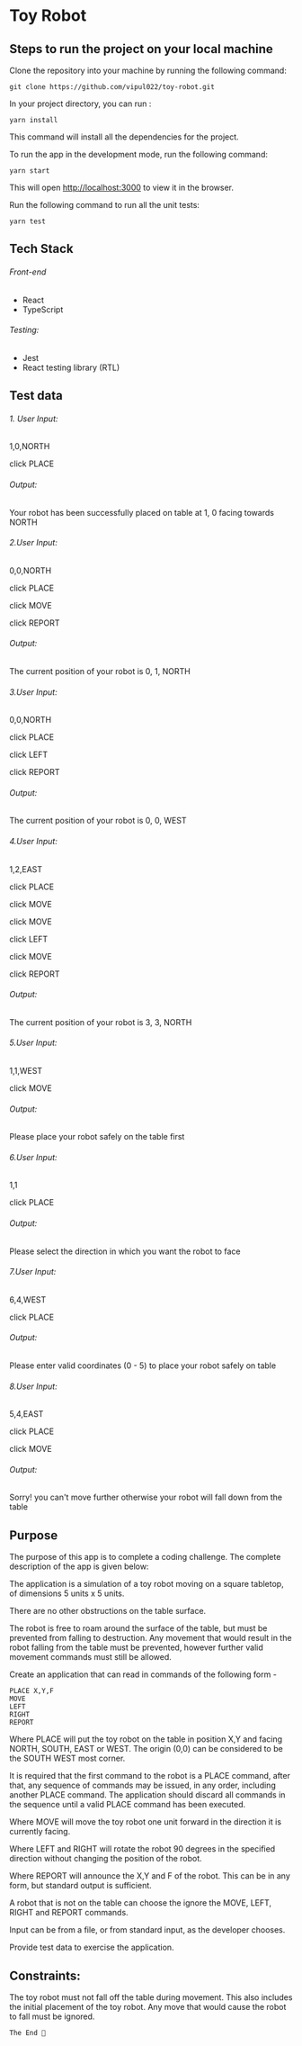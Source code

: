 # Toy Robot

## Steps to run the project on your local machine

Clone the repository into your machine by running the following command:

`git clone https://github.com/vipul022/toy-robot.git`


In your project directory, you can run :

`yarn install`

This command will install all the dependencies for the project.

To run the app in the development mode, run the following command:

`yarn start`

This will open [http://localhost:3000](http://localhost:3000) to view it in the browser.

Run the following command to run all the unit tests:

`yarn test`

## Tech Stack
###### Front-end
- React 
- TypeScript
###### Testing:

- Jest
- React testing library (RTL)

## Test data


###### 1. User Input:  
1,0,NORTH

click PLACE  

###### Output: 
Your robot has been successfully placed on table at 1, 0 facing towards NORTH
 
###### 2.User Input: 
0,0,NORTH

click PLACE

click MOVE

click REPORT

###### Output:
The current position of your robot is 0, 1, NORTH

###### 3.User Input:
0,0,NORTH

click PLACE

click LEFT

click REPORT
###### Output:
The current position of your robot is 0, 0, WEST

###### 4.User Input:
1,2,EAST

click PLACE

click MOVE

click MOVE

click LEFT

click MOVE

click REPORT

###### Output:
The current position of your robot is 3, 3, NORTH

###### 5.User Input:
1,1,WEST

click MOVE

###### Output:
Please place your robot safely on the table first
###### 6.User Input:
1,1

click PLACE
###### Output:
Please select the direction in which you want the robot to face
###### 7.User Input:
6,4,WEST

click PLACE
###### Output:
Please enter valid coordinates (0 - 5) to place your robot safely on table
###### 8.User Input:
5,4,EAST

click PLACE

click MOVE
###### Output:
Sorry! you can't move further otherwise your robot will fall down from the table

## Purpose

The purpose of this app is to complete a coding challenge. The complete description of the app is given below:

The application is a simulation of a toy robot moving on a square
tabletop, of dimensions 5 units x 5 units.

There are no other obstructions on the table surface.

The robot is free to roam around the surface of the table, but must be
prevented from falling to destruction.  Any movement that would result
in the robot falling from the table must be prevented, however further
valid movement commands must still be allowed.

Create an application that can read in commands of the following form -

    PLACE X,Y,F
    MOVE
    LEFT
    RIGHT
    REPORT

Where PLACE will put the toy robot on the table in position X,Y and
facing NORTH, SOUTH, EAST or WEST.  The origin (0,0) can be considered to
be the SOUTH WEST most corner.

It is required that the first command to the robot is a PLACE command,
after that, any sequence of commands may be issued, in any order, including
another PLACE command.  The application should discard all commands in
the sequence until a valid PLACE command has been executed.

Where MOVE will move the toy robot one unit forward in the direction
it is currently facing.

Where LEFT and RIGHT will rotate the robot 90 degrees in the specified
direction without changing the position of the robot.

Where REPORT will announce the X,Y and F of the robot.  This can be
in any form, but standard output is sufficient.

A robot that is not on the table can choose the ignore the MOVE, LEFT,
RIGHT and REPORT commands.

Input can be from a file, or from standard input, as the developer chooses.

Provide test data to exercise the application.

 ##  Constraints:

The toy robot must not fall off the table during movement.  This also
includes the initial placement of the toy robot.  Any move that would cause
the robot to fall must be ignored.

```
The End 🌱
```

























